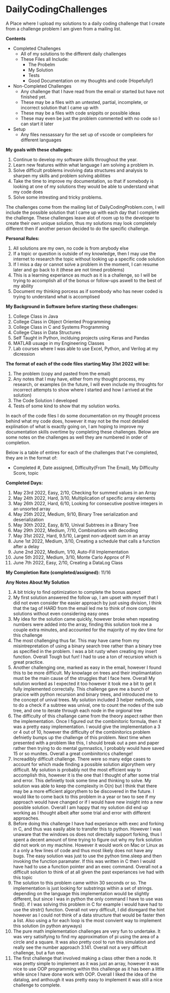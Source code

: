 # DailyCodingChallenges
A Place where I upload my solutions to a daily coding challenge that I create from a challenge problem I am given from a mailing list.

**Contents**
* Completed Challenges 
    * All of my solutions to the different daily challenges
    * These Files all Include:
        * The Probelm
        * My Solution
        * Tests
        * Good Documentation on my thoughts and code (Hopefully!)
* Non-Completed Challenges
    * Any challenge that I have read from the email or started but have not finished yet.
    * These may be a files with an untested, partial, incomplete, or incorrect solution that I came up with
    * These may be a files with code snippits or possible ideas
    * These may even be just the problem commented with no code so I can start it later
* Setup
    * Any files nessassary for the set up of vscode or complieiers for different languages

**My goals with these challeges:**
1. Continue to develop my software skills throughout the year.
2. Learn new features within what language I am solving a problem in.
3. Solve difficult problems involving data structures and analysis to sharpen my skills and problem solving abilities
4. Take the time to improve my documentation, so that if somebody is looking at one of my solutions they would be able to understand what my code does
5. Solve some intresting and tricky problems.

The challenges come from the mailing list of DailyCodingProblem.com, I will include the possible solution that I came up with each day that I complete the challenge. These challenges leave alot of room up to the developer to create their own unique solution, thus my solutions may look completely different then if another person decided to do the specific challenge. 

**Personal Rules:**
1. All solutions are my own, no code is from anybody else
2. If a topic or question is outside of my knowledge, then I may use the internet to research the topic without looking up a specific code solution
3. If I miss a day or cannot solve a problem in the moment, I can resume later and go back to it (these are not timed problems)
4. This is a learning experiance as much as it is a challenge, so I will be trying to accomplish all of the bonus or follow-ups aswell to the best of my ability
5. Document my thinking porcess as if somebody who has never coded is trying to understand what is accomplised

**My Background in Software before starting these challenges:**
1. College Class in Java
2. College Class in Object Oriented Programming
3. College Class in C and Systems Programming
4. College Class in Data Structures
5. Self Taught in Python, inclduing projects using Keras and Pandas 
6. MATLAB usuage in my Engineering Classes
7. Lab courses where I was able to use Excel, Python, and Verilog at my dicression

**The format of each of the code files starting May 31st 2022 will be:**
1. The problem (copy and pasted from the email)
2. Any notes that I may have, either from my thought process, my research, or examples (in the future, I will even include my throughts for incorrect attempts to show where I started and how I arrived at the solution)
3. The Code Solution I developed
4. Tests of some kind to show that my solution works. 

In each of the code files I do some documentation on my thought process behind what my code does, however it may not be the most detailed explination of what is exactly going on, I am hoping to improve my documentation skills overtime by completing these challenges. Below are some notes on the challenges as well they are numbered in order of completion.

Below is a table of entires for each of the challenges that I've completed, they are in the format of:
* Completed #, Date assigned, Difficulty(From The Email), My Difficulty Score, topic

**Completed Days:**
1. May 23rd 2022, Easy, 2/10, Checking for summed values in an Array
2. May 24th 2022, Hard, 3/10, Multiplication of specific array elements
3. May 26th 2022, Hard, 6/10, Looking for consecutive positive integers in an unsorted array
4. May 25th 2022, Medium, 9/10, Binary Tree serialization and deserialization
5. May 30th 2022, Easy, 8/10, Unival Subtrees in a Binary Tree
6. May 29th 2022, Medium, 7/10, Combinations with decoding
7. May 31st 2022, Hard, 9.5/10, Largest non-adjecet sum in an array
8. June 1st 2022, Medium, 3/10, Creating a schedule that calls a function after a delay
9. June 2nd 2022, Medium, 1/10, Auto-Fill Implementation
10. June 5th 2022, Medium, 3/10, Monte Carlo Approx of Pi
11. June 7th 2022, Easy, 2/10, Creating a DataLog Class

**My Completion Rate (completed/assigned):** 11/16

**Any Notes About My Solution**
1. A bit tricky to find optimization to complete the bonus aspect
2. My first solution answered the follow up, I am upset with myself that I did not even consider the easier approach by just using division, I think that the tag of HARD from the email led me to think of more complex solutions without even considering easy ones
3. My idea for the solution came quickly, however broke when repeating numbers were added into the array, finding this solution took me a couple extra minutes, and accounted for the majority of my dev time for this challenge
4. The most challenging thus far. This may have came from my misintrepretation of using a binary search tree rather than 
    a binary tree as specified in the problem. I was a bit rusty when creating my insert function. Overall Tough but fun! I had to use a ton of recursion which is great practice.
5. Another challenging one, marked as easy in the email, however I found this to be more difficult. My knowlage on trees and their implimantation must be   the main cause of the struggles that I face here. Overall My solution worked as I expected it too however it took me a bit to get it fully implemented correctally. This challenge gave me a bunch of pracice with python recursion and binary trees, and introduced me to the concept of unival trees. My solution included 3 helper methods, one to do a check if a subtree was unival, one to count the nodes of the sub tree, and one to iterate through each node in the orgional tree
6. The difficulty of this challange came from the theory aspect rather then the implementation. Once I figured out the combinitoric formula, then it was a pretty easy implementation. I would give the implementation a 3 or 4 out of 10, however the difficulty of the combinitorics problem defnietly bumps up the challenge of this problem. Next time when presented with a problem like this, I should break out a pen and paper rather then trying to do mental gymnastics, I probably would have saved 15 or so munites. Overall a great combinitorics challenge!
7. Increadibly difficult challenge. There were so many edge cases to account for which made finding a possible solution algorythem very difficult. My solution is probably not the most efficient way to accomplish this, however it is the one that I thought of after some trial and error. This definietly took some time and thinking to solve. My solution was able to keep the complexity in O(n) but I think that there may be a more efficient algorythem to be discovered in the future. I would like to come back to this problem in a year or two to see if my approach would have changed or if I would have new insight into a new possible solution. Overall I am happy that my solution did end up working as I thought albeit after some trial and error with different approaches.
8. Before doing this challenge I have had experiance with exec and forking in C, and thus was easily able to transfer this to python. However I was unaware that the windows os does not directally support forking, thus I spent a decent amount of time trying to figure out why my fork solution did not work on my machine. However it would work on Mac or Linux as it a only a few lines of code and thus most likely does not have any bugs. The easy solution was just to use the python time.sleep and then invoking the function paramater. If this was written in C then I would have had to use a function pointer and an exec command. Overall not a difficult solution to think of at all given the past experiances ive had with this topic
9. The solution to this problem came within 30 seconds or so. The implementation is just looking for substrings within a set of strings. depending on the language this implementation would be slightly different, but since I was in python the only command I have to use was find(). if I was solving this problem in C for example i would have had to use the strstr() function. Overall not very difficult, I did disregard the hint however as I could not think of a data structure that would be faster then a list. Also using a for each loop is the most convient way to implement this solution (in python anyways)
10. The pure math implementation challenges are very fun to undertake. It was very satisifying to find my approximation of pi using the area of a circle and a square. It was also pretty cool to run this simulation and really see the number approach 3.141. Overall not a very difficult challenge, but a fun one.
11. The first challenge that involved making a class other then a node. It was pretty simple to implement as it was just an array, however it was nice to use OOP programming within this challenge as it has been a little while since I have done work with OOP. Overall I liked the idea of the datalog, and anthough it was pretty easy to implement it was still a nice challenge to complete.
